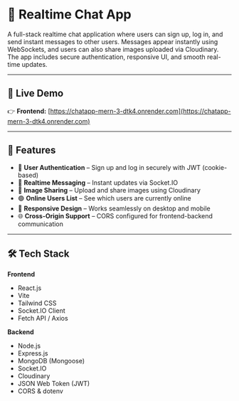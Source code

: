 # 💬 Realtime Chat App
A full-stack realtime chat application where users can sign up, log in, and send instant messages to other users.
Messages appear instantly using WebSockets, and users can also share images uploaded via Cloudinary.
The app includes secure authentication, responsive UI, and smooth real-time updates.

---

## 🔗 Live Demo
👉 **Frontend:** [https://chatapp-mern-3-dtk4.onrender.com](https://chatapp-mern-3-dtk4.onrender.com)

---

## 🚀 Features
- 🔐 **User Authentication** – Sign up and log in securely with JWT (cookie-based)
- 💬 **Realtime Messaging** – Instant updates via Socket.IO
- 📸 **Image Sharing** – Upload and share images using Cloudinary
- 🟢 **Online Users List** – See which users are currently online
- 📱 **Responsive Design** – Works seamlessly on desktop and mobile
- 🌐 **Cross-Origin Support** – CORS configured for frontend-backend communication

---

## 🛠️ Tech Stack

**Frontend**
- React.js
- Vite
- Tailwind CSS
- Socket.IO Client
- Fetch API / Axios

**Backend**
- Node.js
- Express.js
- MongoDB (Mongoose)
- Socket.IO
- Cloudinary
- JSON Web Token (JWT)
- CORS & dotenv


